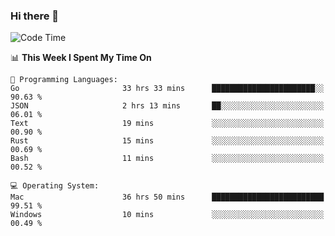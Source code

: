 ### Hi there 👋

<!--
**CrazyCollin/crazycollin** is a ✨ _special_ ✨ repository because its `README.md` (this file) appears on your GitHub profile.

Here are some ideas to get you started:

- 🔭 I’m currently working on ...
- 🌱 I’m currently learning ...
- 👯 I’m looking to collaborate on ...
- 🤔 I’m looking for help with ...
- 💬 Ask me about ...
- 📫 How to reach me: ...
- 😄 Pronouns: ...
- ⚡ Fun fact: ...
-->

<!--START_SECTION:waka-->
![Code Time](http://img.shields.io/badge/Code%20Time-3%2C504%20hrs%209%20mins-blue)

📊 **This Week I Spent My Time On** 

```text
💬 Programming Languages: 
Go                       33 hrs 33 mins      ███████████████████████░░   90.63 % 
JSON                     2 hrs 13 mins       ██░░░░░░░░░░░░░░░░░░░░░░░   06.01 % 
Text                     19 mins             ░░░░░░░░░░░░░░░░░░░░░░░░░   00.90 % 
Rust                     15 mins             ░░░░░░░░░░░░░░░░░░░░░░░░░   00.69 % 
Bash                     11 mins             ░░░░░░░░░░░░░░░░░░░░░░░░░   00.52 % 

💻 Operating System: 
Mac                      36 hrs 50 mins      █████████████████████████   99.51 % 
Windows                  10 mins             ░░░░░░░░░░░░░░░░░░░░░░░░░   00.49 % 
```


<!--END_SECTION:waka-->
